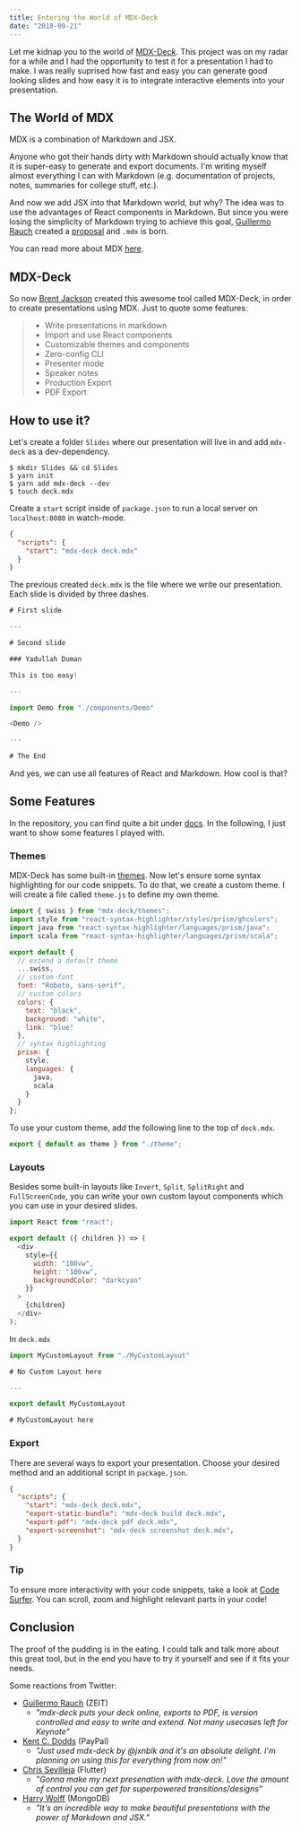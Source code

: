 ```yaml
---
title: Entering the World of MDX-Deck
date: "2018-09-21"
---
```


Let me kidnap you to the world of [MDX-Deck](https://github.com/jxnblk/mdx-deck). This project was on my radar for a while and I had the opportunity to test it for a presentation I had to make. I was really suprised how fast and easy you can generate good looking slides and how easy it is to integrate interactive elements into your presentation.

## The World of MDX

MDX is a combination of Markdown and JSX.

Anyone who got their hands dirty with Markdown should actually know that it is super-easy to generate and export documents. I'm writing myself almost everything I can with Markdown (e.g. documentation of projects, notes, summaries for college stuff, etc.).

And now we add JSX into that Markdown world, but why? The idea was to use the advantages of React components in Markdown. But since you were losing the simplicity of Markdown trying to achieve this goal, [Guillermo Rauch](https://twitter.com/rauchg) created a [proposal](https://spectrum.chat/thread/1021be59-2738-4511-aceb-c66921050b9a) and `.mdx` is born.

You can read more about MDX [here](https://mdxjs.com/).

## MDX-Deck

So now [Brent Jackson](https://twitter.com/jxnblk) created this awesome tool called MDX-Deck, in order to create presentations using MDX. Just to quote some features:

> - Write presentations in markdown
> - Import and use React components
> - Customizable themes and components
> - Zero-config CLI
> - Presenter mode
> - Speaker notes
> - Production Export
> - PDF Export

## How to use it?

Let's create a folder `Slides` where our presentation will live in and add `mdx-deck` as a dev-dependency.

```
$ mkdir Slides && cd Slides
$ yarn init
$ yarn add mdx-deck --dev
$ touch deck.mdx
```

Create a `start` script inside of `package.json` to run a local server on `localhost:8080` in watch-mode.

```json
{
  "scripts": {
    "start": "mdx-deck deck.mdx"
  }
}
```

The previous created `deck.mdx` is the file where we write our presentation. Each slide is divided by three dashes.

```javascript
# First slide

---

# Second slide

### Yadullah Duman

This is too easy!

---

import Demo from "./components/Demo"

<Demo />

---

# The End

```

And yes, we can use all features of React and Markdown. How cool is that?

## Some Features

In the repository, you can find quite a bit under [docs](https://github.com/jxnblk/mdx-deck/tree/master/docs). In the following, I just want to show some features I played with.

### Themes

MDX-Deck has some built-in [themes](https://github.com/jxnblk/mdx-deck/blob/master/docs/themes.md). Now let's ensure some syntax highlighting for our code snippets. To do that, we create a custom theme. I will create a file called `theme.js` to define my own theme.

```javascript
import { swiss } from "mdx-deck/themes";
import style from "react-syntax-highlighter/styles/prism/ghcolors";
import java from "react-syntax-highlighter/languages/prism/java";
import scala from "react-syntax-highlighter/languages/prism/scala";

export default {
  // extend a default theme
  ...swiss,
  // custom font
  font: "Roboto, sans-serif",
  // custom colors
  colors: {
    text: "black",
    background: "white",
    link: "blue"
  },
  // syntax highlighting
  prism: {
    style,
    languages: {
      java,
      scala
    }
  }
};
```

To use your custom theme, add the following line to the top of `deck.mdx`.

```javascript
export { default as theme } from "./theme";
```

### Layouts

Besides some built-in layouts like `Invert`, `Split`, `SplitRight` and `FullScreenCode`, you can write your own custom layout components which you can use in your desired slides.

```javascript
import React from "react";

export default ({ children }) => (
  <div
    style={{
      width: "100vw",
      height: "100vw",
      backgroundColor: "darkcyan"
    }}
  >
    {children}
  </div>
);
```

In `deck.mdx`

```javascript
import MyCustomLayout from "./MyCustomLayout"

# No Custom Layout here

---

export default MyCustomLayout

# MyCustomLayout here
```

### Export

There are several ways to export your presentation. Choose your desired method and an additional script in `package.json`.

```json
{
  "scripts": {
    "start": "mdx-deck deck.mdx",
    "export-static-bundle": "mdx-deck build deck.mdx",
    "export-pdf": "mdx-deck pdf deck.mdx",
    "export-screenshot": "mdx-deck screenshot deck.mdx",
  }
}
```

### Tip

To ensure more interactivity with your code snippets, take a look at [Code Surfer](https://github.com/pomber/code-surfer). You can scroll, zoom and highlight relevant parts in your code!

## Conclusion

The proof of the pudding is in the eating. I could talk and talk more about this great tool, but in the end you have to try it yourself and see if it fits your needs.

Some reactions from Twitter:

- [Guillermo Rauch](https://twitter.com/rauchg) (ZEIT)
  - _"mdx-deck puts your deck online, exports to PDF, is version controlled and easy to write and extend. Not many usecases left for Keynote"_
- [Kent C. Dodds](https://twitter.com/kentcdodds) (PayPal)
  - _"Just used mdx-deck by @jxnblk and it's an absolute delight. I'm planning on using this for everything from now on!"_
- [Chris Sevilleja](https://twitter.com/chrisoncode) (Flutter)
  - _"Gonna make my next presenation with mdx-deck. Love the amount of control you can get for superpowered transitions/designs"_
- [Harry Wolff](https://twitter.com/hswolff) (MongoDB)
  - _"It's an incredible way to make beautiful presentations with the power of Markdown and JSX."_

